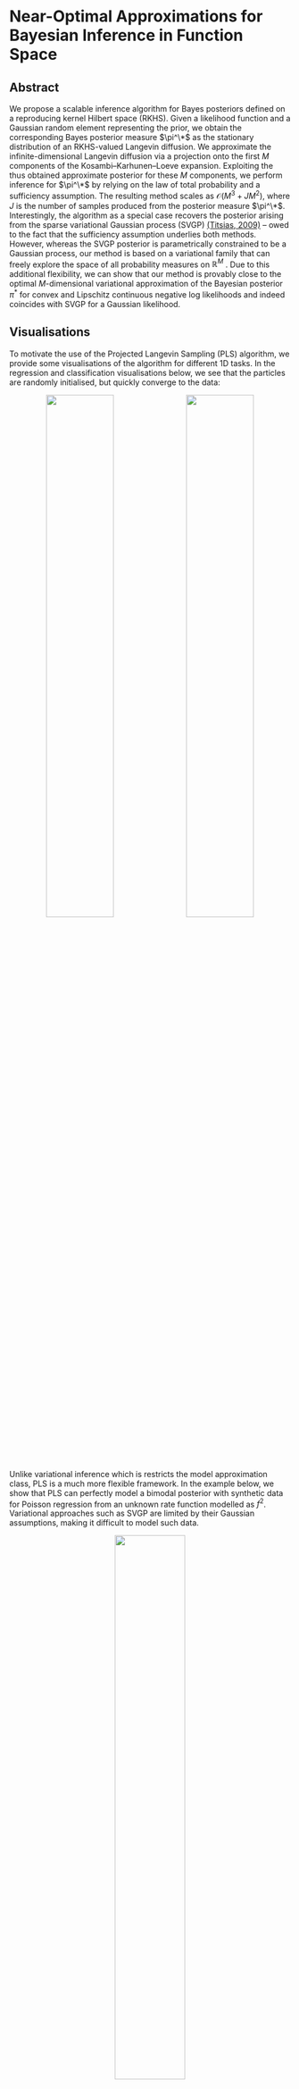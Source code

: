 # Near-Optimal Approximations for Bayesian Inference in Function Space

## Abstract

We propose a scalable inference algorithm for Bayes posteriors defined on a reproducing kernel Hilbert space (RKHS). 
Given a likelihood function and a Gaussian random element representing the prior, we obtain the corresponding Bayes posterior measure $\pi^\*$ as the stationary distribution of an RKHS-valued Langevin diffusion. 
We approximate the infinite-dimensional Langevin diffusion via a projection onto the first $M$ components of the Kosambi–Karhunen–Loeve expansion. 
Exploiting the thus obtained approximate posterior for these $M$ components, we perform inference for $\pi^\*$ by relying on the law of total probability and a sufficiency assumption.
The resulting method scales as $\mathcal{O}(M^3 + JM^2)$, where $J$ is the number of samples produced from the posterior measure $\pi^\*$. 
Interestingly, the algorithm as a special case recovers the posterior arising from the sparse variational Gaussian process (SVGP) [(Titsias, 2009)](http://proceedings.mlr.press/v5/titsias09a/titsias09a.pdf) – owed to the fact that the sufficiency assumption underlies both methods. 
However, whereas the SVGP posterior is parametrically constrained to be a Gaussian process, our method is based on a variational family that can freely explore the space of all probability measures on $\mathbb{R}^M$ . 
Due to this additional flexibility, we can show that our method is provably close to the optimal $M$-dimensional variational approximation of the Bayesian posterior $\pi^*$ for convex and Lipschitz continuous negative log likelihoods and indeed coincides with SVGP for a Gaussian likelihood.

## Visualisations
To motivate the use of the Projected Langevin Sampling (PLS) algorithm, we provide some visualisations of the algorithm for different 1D tasks.
In the regression and classification visualisations below, we see that the particles are randomly initialised, but quickly converge to the data:

<p align="center">
  <img src="examples/regression.gif" width="49%" />
  <img src="examples/classification.gif" width="49%" />
</p>

Unlike variational inference which is restricts the model approximation class, PLS is a much more flexible framework. In the example below, we show that PLS can perfectly model a bimodal posterior with synthetic data for Poisson regression from an unknown rate function modelled as $f^2$. Variational approaches such as SVGP are limited by their Gaussian assumptions, making it difficult to model such data.

<p align="center">
  <img src="examples/poisson_regression.gif" width="50%" />
</p>

PLS is also able to model the multimodality that arises from the uncertainty about the presence of an unknown constant shift.

<p align="center">
  <img src="examples/multimodal_regression.gif" width="50%" />
</p>

## Environment Installation

To set up the Python environment for this project, please follow the instructions below:

1. Install `poetry`

```shell
pip install poetry
```

2. Install dependencies (note that the `.lock` file is for CPU use)

```shell
poetry install
```

3. It may be necessary to set the `PYTHONPATH` environment variable to the root of the repository

```shell
export PYTHONPATH=$PWD
```

## Example Usage

This section demonstrates an example usage of the codebase. We will go through a full example of PLS for a simple 1D regression task. Our demo will involve the following steps:

1. <b>Data Generation</b>: generating some noisy data following a sin function,
2. <b>Inducing Points Selection</b>: selecting inducing points for our model using an ARD kernel,
3. <b>The Projected Langevin Sampling Model</b>: constructing our PLS model and initialising the particles,
4. <b>Function Space Gradient Flow</b>: performing the function space gradient flow to update the particles, and
5. <b>Tempering</b>: calibrating the model variance with a validation set.


### 0. Imports
We begin by importing some necessary modules:

```python
import gpytorch
import math
import torch

from typing import Tuple
import matplotlib.pyplot as plt

from src.utils import set_seed
set_seed(0)

# Enable 64 bit
torch.set_default_dtype(torch.float64)
```

### 1. Data Generation
For our example, we will generate some noisy data following a sin function:

```python
number_of_points = 100
observation_noise = 0.1
seed = 0

def func(x: torch.Tensor, seed: int, number_of_points: int) -> torch.Tensor:
    return torch.sin(2 * torch.pi * x.reshape(-1)) + observation_noise * torch.normal(
        mean=torch.tensor(0),
        std=torch.tensor(1),
        generator=torch.Generator().manual_seed(seed),
        size=(number_of_points,),
    ).reshape(-1)


# Generate data with noise
x = torch.linspace(-1, 1, number_of_points).reshape(-1, 1)
y = func(x, seed, number_of_points)
```

We can visualise the data below:

```python
def plot_train_data(
    fig: plt.Figure,
    ax: plt.Axes,
    x: torch.Tensor,
    y: torch.Tensor,
) -> Tuple[plt.Figure, plt.Axes]:
    ax.scatter(x, y, label="train", alpha=0.3, color="tab:blue")
    ax.set_xlabel("x")
    ax.set_ylabel("y")
    return fig, ax

fig, ax = plt.subplots(figsize=(8, 5))
fig, ax = plot_train_data(fig, ax, x, y)
ax.set_title("Train Data")
ax.legend()
plt.show()
```
<p align="center">
  <img src="examples/train_data.png" width="50%" />
</p>

### 2. Inducing Points Selection
We now select the inducing points for our model. 
In this example, we use the greedy selection method from [Burt et al. (2020)](https://jmlr.org/papers/volume21/19-1015/19-1015.pdf). 
We do this by constructing an ARD kernel with the `gpytorch` library. For our example, we manually set the lengthscale and outputscale of the kernel. 

```python
from src.inducing_point_selectors import ConditionalVarianceInducingPointSelector

kernel = gpytorch.kernels.ScaleKernel(gpytorch.kernels.RBFKernel())
kernel.base_kernel.lengthscale = 0.15
kernel.outputscale = 3.0
inducing_point_selector = ConditionalVarianceInducingPointSelector()
x_induce, induce_indices = inducing_point_selector(
    x=x,
    m=int(math.sqrt(number_of_points)),
    kernel=kernel,
)
y_induce = y[induce_indices]

def plot_induce_data(
    fig: plt.Figure,
    ax: plt.Axes,
    x: torch.Tensor,
    y: torch.Tensor,
) -> Tuple[plt.Figure, plt.Axes]:
    ax.scatter(x, y, label="inducing", color="black")
    ax.set_xlabel("x")
    ax.set_ylabel("y")
    return fig, ax

fig, ax = plt.subplots(figsize=(8, 5))
fig, ax = plot_train_data(fig, ax, x, y)
fig, ax = plot_induce_data(fig, ax, x_induce, y_induce)
ax.set_title("Inducing Points Selection")
ax.legend()
plt.show()
```
<p align="center">
  <img src="examples/inducing_data.png" width="50%" />
</p>


### 3. The Projected Langevin Sampling Model
We now construct the PLS model. This involves constructing the PLS kernel (kernel r in the paper), choosing a basis for our function space approximation, a cost function, and a link function. For this regression example, we use an orthonormal basis for our function space approximation, a Gaussian cost function, and an identity link function. Moreover, we must choose the observation noise for our Gaussian cost function. Having simulated the data, we know that the observation noise is 0.1, however we set it to 0.5 to demonstrate the tempering step later on.

```python
from src.projected_langevin_sampling import PLSKernel
from src.projected_langevin_sampling.basis import OrthonormalBasis
from src.projected_langevin_sampling.costs import GaussianCost
from src.projected_langevin_sampling.link_functions import IdentityLinkFunction
from src.projected_langevin_sampling import ProjectedLangevinSampling

pls_kernel = PLSKernel(
    base_kernel=kernel,
    approximation_samples=x_induce,
)
onb_basis = OrthonormalBasis(
    kernel=pls_kernel,
    x_induce=x_induce,
    x_train=x,
)
cost = GaussianCost(
    observation_noise=0.5,
    y_train=y,
    link_function=IdentityLinkFunction(),
)
pls = ProjectedLangevinSampling(
    basis=onb_basis,
    cost=cost,
)
```

Next, we initialise the particles. We can visualise the initial particles below:

```python
number_of_particles = 100
particles = pls.initialise_particles(
    number_of_particles=number_of_particles,
    seed=seed,
)
predicted_samples = pls.predict_samples(
    x=x,
    particles=particles,
).detach()

def plot_1d_particles(
    fig: plt.Figure,
    ax: plt.Axes,
    x: torch.Tensor,
    predicted_samples: torch.Tensor,
) -> Tuple[plt.Figure, plt.Axes]:
    for i in range(min(predicted_samples.shape[1], 20)):
        ax.plot(
            x.reshape(-1),
            predicted_samples[:, i].reshape(-1),
            color="black",
            alpha=0.15,
            zorder=0,
            label="particle" if i == 0 else None,
        )
    ax.set_xlabel("x")
    ax.set_ylabel("y")
    return fig, ax

fig, ax = plt.subplots(figsize=(8, 5))
fig, ax = plot_train_data(fig, ax, x, y)
fig, ax = plot_1d_particles(fig, ax, x, predicted_samples)
ax.set_title("Initialised Particles")
ax.legend()
plt.show()
```
<p align="center">
  <img src="examples/initial_particles.png" width="50%" />
</p>

### 4. Function Space Gradient Flow
We now perform the function space gradient flow to update the particles. We can visualise the energy potential of the particles to keep track of the convergence of the algorithm. 

```python
number_of_epochs = 200
step_size = 1e-3
energy_potentials = []
for _ in range(number_of_epochs):
    particle_update = pls.calculate_particle_update(
        particles=particles,
        step_size=step_size,
    )
    particles += particle_update
    energy_potential = pls.calculate_energy_potential(particles=particles)
    energy_potentials.append(energy_potential)

fig, ax = plt.subplots(figsize=(8, 5))
plt.plot(torch.log(torch.tensor(energy_potentials)))
plt.title("Energy Potential")
plt.xlabel("epoch")
plt.ylabel("Log Energy Potential")
plt.show()
```
<p align="center">
  <img src="examples/log_energy_potential.png" width="50%" />
</p>

Seeing that our energy potential has converged, we can visualise the updated particles below:

```python
predicted_samples = pls.predict_samples(
    x=x,
    particles=particles,
).detach()

fig, ax = plt.subplots(figsize=(8, 5))
fig, ax = plot_train_data(fig, ax, x, y)
fig, ax = plot_1d_particles(fig, ax, x, predicted_samples)
ax.set_title("Learned Particles")
ax.legend()
plt.show()
```
<p align="center">
  <img src="examples/learned_particles.png" width="50%" />
</p>


### 5. Tempering
We see that the particles have converged to a reasonable approximation of the data, but the observation noise is still high.
We can fix this by tempering the model on a separate validation set. 
In practice this would be a held-out validation set but for the purposes of this example, we generate some new data from the same distribution as the training data. 
We can visualise the tempered prediction below:

```python
from src.temper import TemperPLS

def plot_prediction(
    fig: plt.Figure,
    ax: plt.Axes,
    x: torch.Tensor,
    prediction: gpytorch.distributions.MultivariateNormal,
) -> Tuple[plt.Figure, plt.Axes]:
    mean = prediction.mean.detach().numpy()
    stdev = torch.sqrt(prediction.covariance_matrix.diagonal()).detach().numpy()
    ax.plot(x, mean.reshape(-1), label="mean")
    ax.fill_between(
        x.reshape(-1),
        (mean - 1.96 * stdev).reshape(-1),
        (mean + 1.96 * stdev).reshape(-1),
        facecolor=(0.8, 0.8, 0.8),
        label="95% bound",
    )
    return fig, ax


x_validation = torch.linspace(-1, 1, number_of_points).reshape(-1, 1)
y_validation = func(x_validation, seed + 1, number_of_points)
tempered_pls = TemperPLS(
    x_calibration=x_validation, y_calibration=y_validation, pls=pls, particles=particles
)

prediction = tempered_pls(x)
fig, ax = plt.subplots(figsize=(8, 5))
fig, ax = plot_prediction(fig, ax, x, prediction)
fig, ax = plot_train_data(fig, ax, x, y)
ax.set_title("Tempered PLS")
plt.legend()
plt.show()
```
<p align="center">
  <img src="examples/tempered_pls.png" width="50%" />
</p>

We see that although we initialised the observation noise incorrectly, the tempering step is able to reasonably reduce the observation noise in our tempered prediction. We have now completed a full example of PLS for a simple 1D regression task!
